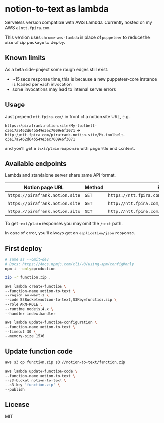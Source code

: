 # notion-to-text as lambda

Serveless version compatible with AWS Lambda. Currently hosted on my AWS at `ntt.fpira.com`.

This version uses `chrome-aws-lambda` in place of `puppeteer` to reduce the size of zip package to deploy.

## Known limits

As a beta side-project some rough edges still exist.

- ~15 secs response time, this is because a new puppeteer-core instance is loaded per each invocation
- some invocations may lead to internal server errors

## Usage

Just prepend `ntt.fpira.com/` in front of a notion.site URL, e.g.

`https://pirafrank.notion.site/My-toolbelt-c3e17a2462d64b549e3ec7009e6f3071` -> `http://ntt.fpira.com/pirafrank.notion.site/My-toolbelt-c3e17a2462d64b549e3ec7009e6f3071`

and you'll get a `text/plain` response with page title and content.

## Available endpoints

Lambda and standalone server share same API format.

Notion page URL|Method|Endpoint|Response type
---|---|---|---
`https://pirafrank.notion.site`|`GET`|`https://ntt.fpira.com/json/pirafrank.notion.site`|application/json
`https://pirafrank.notion.site`|`GET`|`http://ntt.fpira.com/raw/pirafrank.notion.site`|text/plain
`https://pirafrank.notion.site`|`GET`|`http://ntt.fpira.com/text/pirafrank.notion.site`|text/plain

To get `text/plain` responses you may omit the `/text` path.

In case of error, you'll always get an `application/json` response.

## First deploy

```sh
# same as --omit=dev
# Docs: https://docs.npmjs.com/cli/v8/using-npm/config#only
npm i --only=production

zip -r function.zip .

aws lambda create-function \
--function-name notion-to-text \
--region eu-west-1 \
--code S3Bucket=notion-to-text,S3Key=function.zip \
--role ARN-ROLE \
--runtime nodejs14.x \
--handler index.handler

aws lambda update-function-configuration \
--function-name notion-to-text \
--timeout 30 \
--memory-size 1536
```

## Update function code

```sh
aws s3 cp function.zip s3://notion-to-text/function.zip

aws lambda update-function-code \
--function-name notion-to-text \
--s3-bucket notion-to-text \
--s3-key 'function.zip' \
--publish
```

## License

MIT
